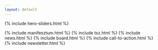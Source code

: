 ```yaml
---
layout: default
---
```


<div id="koszonto" class="hero-area section">
    <div class="hero-slider">
        {% include hero-sliders.html %}
    </div>
</div>

<!-- {% include conference.html %} -->
<!-- {% include press.html %} -->
<!-- {% include awareness.html %} -->
{% include manifesztum.html %}
{% include tsz.html %}
{% include news.html %}
{% include board.html %}
{% include call-to-action.html %}
{% include newsletter.html %}
